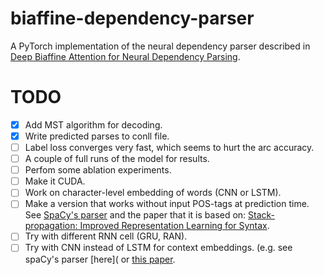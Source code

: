 # biaffine-dependency-parser

A PyTorch implementation of the neural dependency parser described in [Deep Biaffine Attention for Neural Dependency Parsing](https://arxiv.org/abs/1611.01734).

# TODO
- [x] Add MST algorithm for decoding.
- [x] Write predicted parses to conll file.
- [ ] Label loss converges very fast, which seems to hurt the arc accuracy.
- [ ] A couple of full runs of the model for results.
- [ ] Perfom some ablation experiments.
- [ ] Make it CUDA.
- [ ] Work on character-level embedding of words (CNN or LSTM).
- [ ] Make a version that works without input POS-tags at prediction time. See [SpaCy's parser](https://spacy.io/api/) and the paper that it is based on: [Stack-propagation: Improved Representation Learning for Syntax](https://www.semanticscholar.org/paper/Stack-propagation%3A-Improved-Representation-Learning-Zhang-Weiss/0c133f79b23e8c680891d2e49a66f0e3d37f1466).
- [ ] Try with different RNN cell (GRU, RAN).
- [ ] Try with CNN instead of LSTM for context embeddings. (e.g. see spaCy's parser [here]( or [this paper](https://arxiv.org/pdf/1803.01271.pdf).
